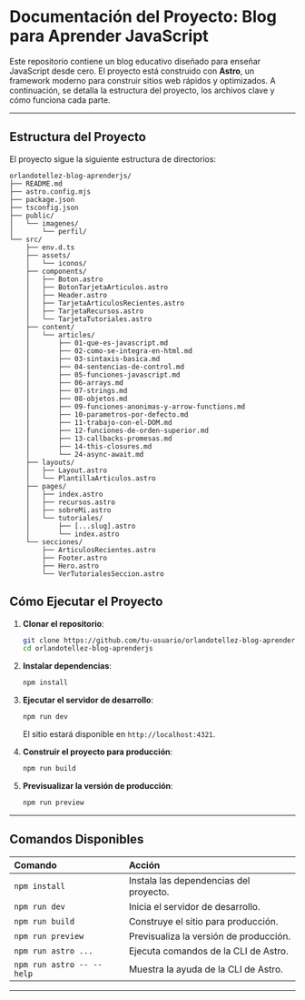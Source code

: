 # Documentación del Proyecto: Blog para Aprender JavaScript

Este repositorio contiene un blog educativo diseñado para enseñar JavaScript desde cero. El proyecto está construido con **Astro**, un framework moderno para construir sitios web rápidos y optimizados. A continuación, se detalla la estructura del proyecto, los archivos clave y cómo funciona cada parte.

---

## Estructura del Proyecto

El proyecto sigue la siguiente estructura de directorios:

```
orlandotellez-blog-aprenderjs/
├── README.md
├── astro.config.mjs
├── package.json
├── tsconfig.json
├── public/
│   └── imagenes/
│       └── perfil/
└── src/
    ├── env.d.ts
    ├── assets/
    │   └── iconos/
    ├── components/
    │   ├── Boton.astro
    │   ├── BotonTarjetaArticulos.astro
    │   ├── Header.astro
    │   ├── TarjetaArticulosRecientes.astro
    │   ├── TarjetaRecursos.astro
    │   └── TarjetaTutoriales.astro
    ├── content/
    │   └── articles/
    │       ├── 01-que-es-javascript.md
    │       ├── 02-como-se-integra-en-html.md
    │       ├── 03-sintaxis-basica.md
    │       ├── 04-sentencias-de-control.md
    │       ├── 05-funciones-javascript.md
    │       ├── 06-arrays.md
    │       ├── 07-strings.md
    │       ├── 08-objetos.md
    │       ├── 09-funciones-anonimas-y-arrow-functions.md
    │       ├── 10-parametros-por-defecto.md
    │       ├── 11-trabajo-con-el-DOM.md
    │       ├── 12-funciones-de-orden-superior.md
    │       ├── 13-callbacks-promesas.md
    │       ├── 14-this-closures.md
    │       └── 24-async-await.md
    ├── layouts/
    │   ├── Layout.astro
    │   └── PlantillaArticulos.astro
    ├── pages/
    │   ├── index.astro
    │   ├── recursos.astro
    │   ├── sobreMi.astro
    │   └── tutoriales/
    │       ├── [...slug].astro
    │       └── index.astro
    └── secciones/
        ├── ArticulosRecientes.astro
        ├── Footer.astro
        ├── Hero.astro
        └── VerTutorialesSeccion.astro
```

## Cómo Ejecutar el Proyecto

1. **Clonar el repositorio**:
   ```bash
   git clone https://github.com/tu-usuario/orlandotellez-blog-aprenderjs.git
   cd orlandotellez-blog-aprenderjs
   ```

2. **Instalar dependencias**:
   ```bash
   npm install
   ```

3. **Ejecutar el servidor de desarrollo**:
   ```bash
   npm run dev
   ```
   El sitio estará disponible en `http://localhost:4321`.

4. **Construir el proyecto para producción**:
   ```bash
   npm run build
   ```

5. **Previsualizar la versión de producción**:
   ```bash
   npm run preview
   ```

---

## Comandos Disponibles

| Comando                   | Acción                                           |
| :------------------------ | :----------------------------------------------- |
| `npm install`             | Instala las dependencias del proyecto.           |
| `npm run dev`             | Inicia el servidor de desarrollo.                |
| `npm run build`           | Construye el sitio para producción.              |
| `npm run preview`         | Previsualiza la versión de producción.           |
| `npm run astro ...`       | Ejecuta comandos de la CLI de Astro.             |
| `npm run astro -- --help` | Muestra la ayuda de la CLI de Astro.             |

---
